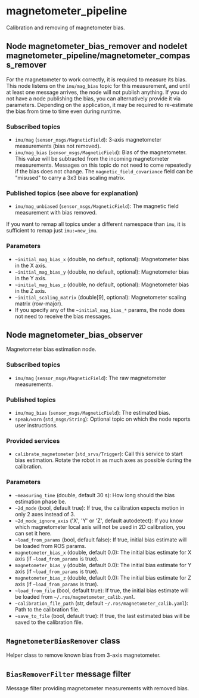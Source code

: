<!-- SPDX-License-Identifier: BSD-3-Clause -->
<!-- SPDX-FileCopyrightText: Czech Technical University in Prague -->

# magnetometer\_pipeline

Calibration and removing of magnetometer bias.

## Node magnetometer\_bias\_remover and nodelet magnetometer\_pipeline/magnetometer\_compass\_remover

For the magnetometer to work correctly, it is required to measure its bias. This node listens on the `imu/mag_bias`
topic for this measurement, and until at least one message arrives, the node will not publish anything. If you do not
have a node publishing the bias, you can alternatively provide it via parameters. Depending on the application, it
may be required to re-estimate the bias from time to time even during runtime.

### Subscribed topics
- `imu/mag` (`sensor_msgs/MagneticField`): 3-axis magnetometer measurements (bias not removed).
- `imu/mag_bias` (`sensor_msgs/MagneticField`): Bias of the magnetometer. This value will be subtracted from the
                                                incoming magnetometer measurements. Messages on this topic do not
                                                need to come repeatedly if the bias does not change. The
                                                `magnetic_field_covariance` field can be "misused" to carry a 3x3
                                                bias scaling matrix.

### Published topics (see above for explanation)
- `imu/mag_unbiased` (`sensor_msgs/MagneticField`): The magnetic field measurement with bias removed.

If you want to remap all topics under a different namespace than `imu`, it is sufficient to remap just `imu:=new_imu`.

### Parameters
- `~initial_mag_bias_x` (double, no default, optional): Magnetometer bias in the X axis.
- `~initial_mag_bias_y` (double, no default, optional): Magnetometer bias in the Y axis.
- `~initial_mag_bias_z` (double, no default, optional): Magnetometer bias in the Z axis.
- `~initial_scaling_matrix` (double\[9\], optional): Magnetometer scaling matrix (row-major).
- If you specify any of the `~initial_mag_bias_*` params, the node does not need to receive the bias messages.

## Node magnetometer\_bias\_observer

Magnetometer bias estimation node.

### Subscribed topics

- `imu/mag` (`sensor_msgs/MagneticField`): The raw magnetometer measurements.

### Published topics

- `imu/mag_bias` (`sensor_msgs/MagneticField`): The estimated bias.
- `speak/warn` (`std_msgs/String`): Optional topic on which the node reports user instructions.

### Provided services

- `calibrate_magnetometer` (`std_srvs/Trigger`): Call this service to start bias estimation. Rotate the robot in as much
                                                 axes as possible during the calibration.

### Parameters

- `~measuring_time` (double, default 30 s): How long should the bias estimation phase be.
- `~2d_mode` (bool, default true): If true, the calibration expects motion in only 2 axes instead of 3.
- `~2d_mode_ignore_axis` ('X', 'Y' or 'Z', default autodetect): If you know which magnetometer local axis will not be
                                                                used in 2D calibration, you can set it here.
- `~load_from_params` (bool, default false): If true, initial bias estimate will be loaded from ROS params.
- `magnetometer_bias_x` (double, default 0.0): The initial bias estimate for X axis (if `~load_from_params` is true).
- `magnetometer_bias_y` (double, default 0.0): The initial bias estimate for Y axis (if `~load_from_params` is true).
- `magnetometer_bias_z` (double, default 0.0): The initial bias estimate for Z axis (if `~load_from_params` is true).
- `~load_from_file` (bool, default true): If true, the initial bias estimate will be loaded from
                                          `~/.ros/magnetometer_calib.yaml`.
- `~calibration_file_path` (str, default `~/.ros/magnetometer_calib.yaml`): Path to the calibration file.
- `~save_to_file` (bool, default true): If true, the last estimated bias will be saved to the calibration file.

## `MagnetometerBiasRemover` class

Helper class to remove known bias from 3-axis magnetometer.

## `BiasRemoverFilter` message filter

Message filter providing magnetometer measurements with removed bias.